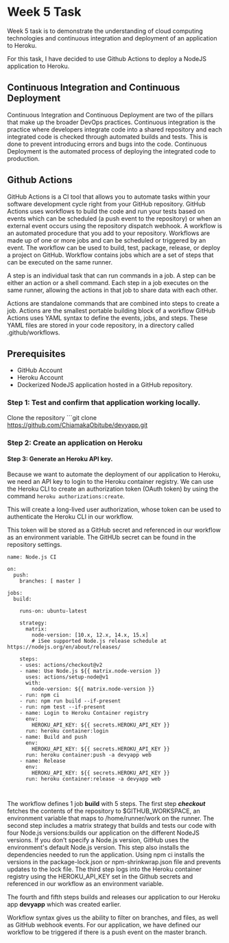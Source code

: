 # Week 5 Task

Week 5 task is to demonstrate the understanding of cloud computing technologies and continuous integration and deployment of an application to Heroku.

For this task, I have decided to use Github Actions to deploy a NodeJS application to Heroku.

## Continuous Integration and Continuous Deployment

Continuous Integration and Continuous Deployment are two of the pillars that make up the broader DevOps practices. Continuous integration is the practice where developers integrate code into a shared repository and each integrated code is checked through automated builds and tests. This is done to prevent introducing errors and bugs into the code. Continuous Deployment is the automated process of deploying the integrated code to production.

## Github Actions
GitHub Actions is a CI tool that allows you to automate tasks within your software development cycle right from your GitHub repository. GitHub Actions uses workflows to build the code and run your tests based on events  which can be scheduled (a push event to the repository) or when an external event occurs using the repository dispatch webhook.
A workflow is an automated procedure that you add to your repository. Workflows are made up of one or more jobs and can be scheduled or triggered by an event. The workflow can be used to build, test, package, release, or deploy a project on GitHub.
 Workflow contains jobs which are a set of steps that can be executed on the same runner.

 A step is an individual task that can run commands in a job. A step can be either an action or a shell command. Each step in a job executes on the same runner, allowing the actions in that job to share data with each other.

 Actions are standalone commands that are combined into steps to create a job. Actions are the smallest portable building block of a workflow
GitHub Actions uses YAML syntax to define the events, jobs, and steps. These YAML files are stored in your code repository, in a directory called .github/workflows.

## Prerequisites
* GitHub Account
* Heroku Account
* Dockerized NodeJS application hosted in a GitHub repository.

### Step 1: Test and confirm that application working locally.

Clone the repository ```git clone https://github.com/ChiamakaObitube/devyapp.git

### Step 2: Create an application on Heroku
#### Step 3: Generate an Heroku API key.
Because we want to automate the deployment of our application to Heroku, we need an API key to login to the Heroku container registry. We can use the Heroku CLI to create an authorization token (OAuth token) by using the command ```heroku authorizations:create```.

This will create a long-lived user authorization, whose token can be used to authenticate the Heroku CLI in our workflow.

This token will be stored as a GitHub secret and referenced in our workflow as an environment variable. The GitHUb secret can be found in the repository settings.

```
name: Node.js CI

on:
  push:
    branches: [ master ]

jobs:
  build:

    runs-on: ubuntu-latest

    strategy:
      matrix:
        node-version: [10.x, 12.x, 14.x, 15.x]
        # iSee supported Node.js release schedule at https://nodejs.org/en/about/releases/

    steps:
    - uses: actions/checkout@v2
    - name: Use Node.js ${{ matrix.node-version }}
      uses: actions/setup-node@v1
      with:
        node-version: ${{ matrix.node-version }}
    - run: npm ci
    - run: npm run build --if-present
    - run: npm test --if-present
    - name: Login to Heroku Container registry
      env:
        HEROKU_API_KEY: ${{ secrets.HEROKU_API_KEY }}
      run: heroku container:login
    - name: Build and push
      env: 
        HEROKU_API_KEY: ${{ secrets.HEROKU_API_KEY }}
      run: heroku container:push -a devyapp web
    - name: Release
      env: 
        HEROKU_API_KEY: ${{ secrets.HEROKU_API_KEY }}
      run: heroku container:release -a devyapp web

        
```
The workflow defines 1 job **build** with 5 steps. 
The first step ***checkout*** fetches the contents of the repository to $GITHUB_WORKSPACE, an environment variable that maps to /home/runner/work on the runner. 
The second step includes a matrix strategy that builds and tests our code with four Node.js versions:builds our application on the different NodeJS versions. If you don't specify a Node.js version, GitHub uses the environment's default Node.js version. This step also installs the dependencies needed to run the application. Using npm ci installs the versions in the package-lock.json or npm-shrinkwrap.json file and prevents updates to the lock file. 
The third step logs into the Heroku container registry using the HEROKU_API_KEY set in the Github secrets and referenced in our workflow as an environment variable.

The fourth and fifth steps builds and releases our application to our Heroku app **devyapp** which was created earlier.

Workflow syntax gives us the ability to filter on branches, and files, as well as GitHub webhook events. For our application, we have defined our workflow to be triggered if there is a push event on the master branch.